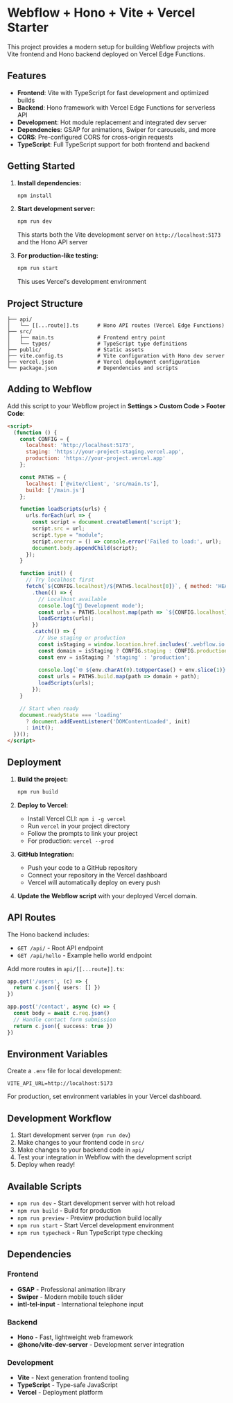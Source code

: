 # Webflow + Hono + Vite + Vercel Starter

This project provides a modern setup for building Webflow projects with Vite frontend and Hono backend deployed on Vercel Edge Functions.

## Features

- **Frontend**: Vite with TypeScript for fast development and optimized builds
- **Backend**: Hono framework with Vercel Edge Functions for serverless API
- **Development**: Hot module replacement and integrated dev server
- **Dependencies**: GSAP for animations, Swiper for carousels, and more
- **CORS**: Pre-configured CORS for cross-origin requests
- **TypeScript**: Full TypeScript support for both frontend and backend

## Getting Started

1. **Install dependencies:**
   ```bash
   npm install
   ```

2. **Start development server:**
   ```bash
   npm run dev
   ```
   This starts both the Vite development server on `http://localhost:5173` and the Hono API server

3. **For production-like testing:**
   ```bash
   npm run start
   ```
   This uses Vercel's development environment

## Project Structure

```
├── api/
│   └── [[...route]].ts      # Hono API routes (Vercel Edge Functions)
├── src/
│   ├── main.ts              # Frontend entry point
│   └── types/               # TypeScript type definitions
├── public/                  # Static assets
├── vite.config.ts           # Vite configuration with Hono dev server
├── vercel.json              # Vercel deployment configuration
└── package.json             # Dependencies and scripts
```

## Adding to Webflow

Add this script to your Webflow project in **Settings > Custom Code > Footer Code**:

```html
<script>
  (function () {
    const CONFIG = {
      localhost: 'http://localhost:5173',
      staging: 'https://your-project-staging.vercel.app', 
      production: 'https://your-project.vercel.app'
    };

    const PATHS = {
      localhost: ['@vite/client', 'src/main.ts'],
      build: ['/main.js']
    };

    function loadScripts(urls) {
      urls.forEach(url => {
        const script = document.createElement('script');
        script.src = url;
        script.type = "module";
        script.onerror = () => console.error('Failed to load:', url);
        document.body.appendChild(script);
      });
    }

    function init() {
      // Try localhost first
      fetch(`${CONFIG.localhost}/${PATHS.localhost[0]}`, { method: 'HEAD', mode: 'no-cors' })
        .then(() => {
          // Localhost available
          console.log('🚀 Development mode');
          const urls = PATHS.localhost.map(path => `${CONFIG.localhost}/${path}`);
          loadScripts(urls);
        })
        .catch(() => {
          // Use staging or production
          const isStaging = window.location.href.includes('.webflow.io');
          const domain = isStaging ? CONFIG.staging : CONFIG.production;
          const env = isStaging ? 'staging' : 'production';
          
          console.log(`🌐 ${env.charAt(0).toUpperCase() + env.slice(1)} mode`);
          const urls = PATHS.build.map(path => domain + path);
          loadScripts(urls);
        });
    }

    // Start when ready
    document.readyState === 'loading' 
      ? document.addEventListener('DOMContentLoaded', init)
      : init();
  })();
</script>
```

## Deployment

1. **Build the project:**
   ```bash
   npm run build
   ```

2. **Deploy to Vercel:**
   - Install Vercel CLI: `npm i -g vercel`
   - Run `vercel` in your project directory
   - Follow the prompts to link your project
   - For production: `vercel --prod`

3. **GitHub Integration:**
   - Push your code to a GitHub repository
   - Connect your repository in the Vercel dashboard
   - Vercel will automatically deploy on every push

4. **Update the Webflow script** with your deployed Vercel domain.

## API Routes

The Hono backend includes:
- `GET /api/` - Root API endpoint
- `GET /api/hello` - Example hello world endpoint

Add more routes in `api/[[...route]].ts`:

```typescript
app.get('/users', (c) => {
  return c.json({ users: [] })
})

app.post('/contact', async (c) => {
  const body = await c.req.json()
  // Handle contact form submission
  return c.json({ success: true })
})
```

## Environment Variables

Create a `.env` file for local development:

```env
VITE_API_URL=http://localhost:5173
```

For production, set environment variables in your Vercel dashboard.

## Development Workflow

1. Start development server (`npm run dev`)
2. Make changes to your frontend code in `src/`
3. Make changes to your backend code in `api/`
4. Test your integration in Webflow with the development script
5. Deploy when ready!

## Available Scripts

- `npm run dev` - Start development server with hot reload
- `npm run build` - Build for production
- `npm run preview` - Preview production build locally
- `npm run start` - Start Vercel development environment
- `npm run typecheck` - Run TypeScript type checking

## Dependencies

### Frontend
- **GSAP** - Professional animation library
- **Swiper** - Modern mobile touch slider
- **intl-tel-input** - International telephone input

### Backend
- **Hono** - Fast, lightweight web framework
- **@hono/vite-dev-server** - Development server integration

### Development
- **Vite** - Next generation frontend tooling
- **TypeScript** - Type-safe JavaScript
- **Vercel** - Deployment platform
